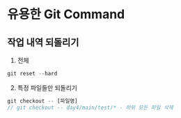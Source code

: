 # 유용한 Git Command

## 작업 내역 되돌리기
1. 전체
```javascript
git reset --hard
```

2. 특정 파일들만 되돌리기
```javascript
git checkout -- [파일명]
// git checkout -- day4/main/test/* - 하위 모든 파일 삭제
```